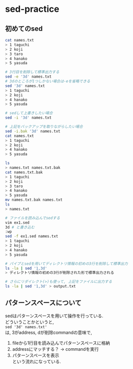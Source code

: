 # sed-practice

## 初めてのsed
```bash
cat names.txt
> 1 taguchi
> 2 koji
> 3 taro
> 4 hanako
> 5 yasuda

# 3行目を削除して標準出力する
sed -e '3d' names.txt
# 3dのところが1つしかない場合は-eを省略できる
sed '3d' names.txt
> 1 taguchi
> 2 koji
> 4 hanako
> 5 yasuda

# sedして上書きしたい場合
sed -i '3d' names.txt

# 上記をバックアップを取りながらしたい場合
sed -i.bak '3d' names.txt
cat names.txt
> 1 taguchi
> 2 koji
> 4 hanako
> 5 yasuda

ls
> names.txt names.txt.bak
cat names.txt.bak
> 1 taguchi
> 2 koji
> 3 taro
> 4 hanako
> 5 yasuda
mv names.txt.bak names.txt
ls
> names.txt

# ファイルを読み込んでsedする
vim ex1.sed
3d # と書き込む
:wp
sed -f ex1.sed names.txt
> 1 taguchi
> 2 koji
> 4 hanako
> 5 yasuda

# パイプとsedを用いてディレクトリ情報の初めの3行を削除して標準出力
ls -la | sed '1,3d'
> ディレクトリ情報の初めの3行が削除された形で標準出力される

# さらにリダイレクト(>)も使って, 上記をファイルに出力する
ls -la | sed '1,3d' > output.txt
```

## パターンスペースについて
sedはパターンスペースを用いて操作を行っている.  
どういうことかというと,  
`sed '3d' names.txt'`  
は, 3がaddress, dが削除commandの意味で,  
1. fileから1行目を読み込んでパターンスペースに格納  
2. addressにマッチする？ → commandを実行  
3. パターンスペースを表示  
という流れになっている.
